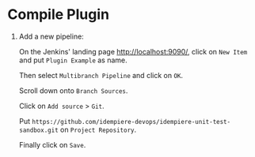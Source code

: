 # Compile Plugin

1. Add a new pipeline:

    On the Jenkins' landing page <http://localhost:9090/>, click on `New Item` and put `Plugin Example` as name.

    Then select `Multibranch Pipeline` and click on `OK`.

    Scroll down onto `Branch Sources`.

    Click on `Add source` > `Git`.

    Put `https://github.com/idempiere-devops/idempiere-unit-test-sandbox.git` on `Project Repository`.

    Finally click on `Save`.
